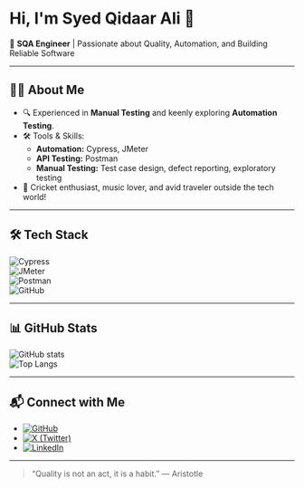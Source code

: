 # Hi, I'm Syed Qidaar Ali 👋

🚀 **SQA Engineer** | Passionate about Quality, Automation, and Building Reliable Software

---

## 👨‍💻 About Me

- 🔍 Experienced in **Manual Testing** and keenly exploring **Automation Testing**.
- 🛠️ Tools & Skills: 
    - **Automation:** Cypress, JMeter  
    - **API Testing:** Postman  
    - **Manual Testing:** Test case design, defect reporting, exploratory testing
- 🏏 Cricket enthusiast, music lover, and avid traveler outside the tech world!

---

## 🛠️ Tech Stack

![Cypress](https://img.shields.io/badge/-Cypress-17202C?style=flat-square&logo=cypress)  
![JMeter](https://img.shields.io/badge/-JMeter-D22128?style=flat-square&logo=apache-jmeter&logoColor=white)  
![Postman](https://img.shields.io/badge/-Postman-FF6C37?style=flat-square&logo=postman&logoColor=white)  
![GitHub](https://img.shields.io/badge/-GitHub-181717?style=flat-square&logo=github)  


---

## 📊 GitHub Stats

![GitHub stats](https://github-readme-stats.vercel.app/api?username=qidaarshah&show_icons=true&theme=radical)  
![Top Langs](https://github-readme-stats.vercel.app/api/top-langs/?username=qidaarshah&layout=compact&theme=radical)

---

## 📬 Connect with Me

- [![GitHub](https://img.shields.io/badge/-qidaarshah-black?style=flat-square&logo=github)](https://github.com/qidaarshah)  
- [![X (Twitter)](https://img.shields.io/badge/-@daraasays-1DA1F2?style=flat-square&logo=twitter)](https://x.com/daraasays)  
- [![LinkedIn](https://img.shields.io/badge/-Syed%20Qidaar%20Shah-blue?style=flat-square&logo=linkedin)](https://www.linkedin.com/in/syedqidaar/)  

---

> “Quality is not an act, it is a habit.” — Aristotle
